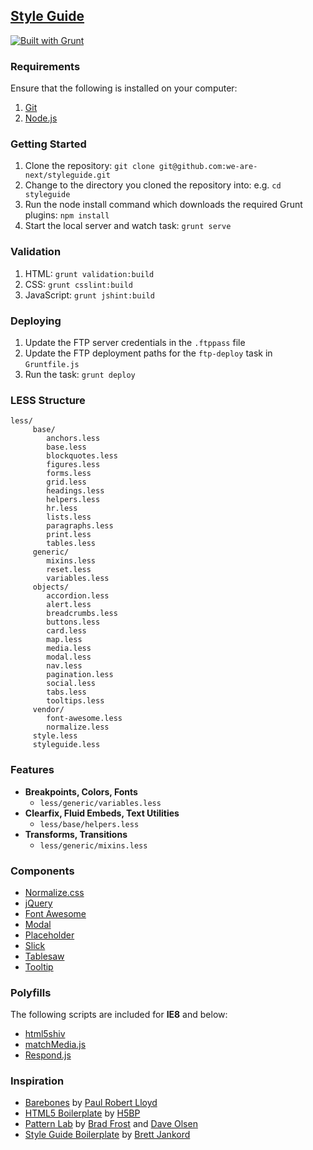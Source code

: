 ## [Style Guide](http://joepublicn.com/styleguide/v2/styleguide)

[![Built with Grunt](https://cdn.gruntjs.com/builtwith.png)](http://gruntjs.com)

### Requirements

Ensure that the following is installed on your computer:

1. [Git](http://git-scm.com)
2. [Node.js](http://nodejs.org)

### Getting Started

1. Clone the repository: `git clone git@github.com:we-are-next/styleguide.git`
2. Change to the directory you cloned the repository into: e.g. `cd styleguide`
3. Run the node install command which downloads the required Grunt plugins: `npm install`
4. Start the local server and watch task: `grunt serve`

### Validation

1. HTML: `grunt validation:build`
2. CSS: `grunt csslint:build`
3. JavaScript: `grunt jshint:build`

### Deploying

1. Update the FTP server credentials in the `.ftppass` file
2. Update the FTP deployment paths for the `ftp-deploy` task in `Gruntfile.js`
3. Run the task: `grunt deploy`

### LESS Structure

```
less/
     base/
        anchors.less
        base.less
        blockquotes.less
        figures.less
        forms.less
        grid.less
        headings.less
        helpers.less
        hr.less
        lists.less
        paragraphs.less
        print.less
        tables.less
     generic/
        mixins.less
        reset.less
        variables.less
     objects/
        accordion.less
        alert.less
        breadcrumbs.less
        buttons.less
        card.less
        map.less
        media.less
        modal.less
        nav.less
        pagination.less
        social.less
        tabs.less
        tooltips.less
     vendor/
        font-awesome.less
        normalize.less
     style.less
     styleguide.less
```

### Features

- **Breakpoints, Colors, Fonts**
    - `less/generic/variables.less`
- **Clearfix, Fluid Embeds, Text Utilities**
    - `less/base/helpers.less`
- **Transforms, Transitions**
    - `less/generic/mixins.less`

### Components

- [Normalize.css](http://necolas.github.io/normalize.css)
- [jQuery](http://jquery.com)
- [Font Awesome](http://fontawesome.io)
- [Modal](https://github.com/drublic/css-modal)
- [Placeholder](http://mths.be/placeholder)
- [Slick](http://github.com/kenwheeler/slick)
- [Tablesaw](https://github.com/filamentgroup/tablesaw)
- [Tooltip](http://getbootstrap.com/javascript/#tooltip)

### Polyfills

The following scripts are included for **IE8** and below:
- [html5shiv](https://github.com/aFarkas/html5shiv)
- [matchMedia.js](https://github.com/paulirish/matchMedia.js)
- [Respond.js](https://github.com/scottjehl/Respond)

### Inspiration

* [Barebones](http://barebones.paulrobertlloyd.com) by [Paul Robert Lloyd](http://paulrobertlloyd.com)
* [HTML5 Boilerplate](http://html5boilerplate.com) by [H5BP](https://twitter.com/h5bp)
* [Pattern Lab](http://pattern-lab.info) by [Brad Frost](http://bradfrostweb.com) and [Dave Olsen](http://dmolsen.com)
* [Style Guide Boilerplate](http://bjankord.github.io/Style-Guide-Boilerplate) by [Brett Jankord](http://www.brettjankord.com)
